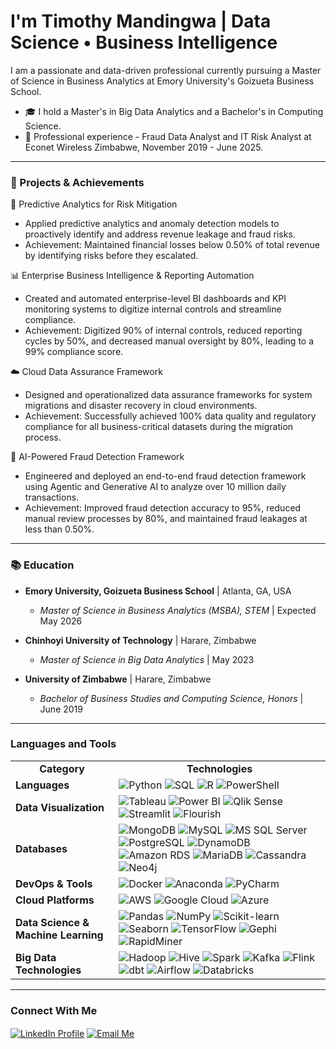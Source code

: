 # I'm Timothy Mandingwa | Data Science • Business Intelligence

I am a passionate and data-driven professional currently pursuing a Master of Science in Business Analytics at Emory University's Goizueta Business School.

- 🎓 I hold a Master's in Big Data Analytics and a Bachelor's in Computing Science.
- 💼 Professional experience - Fraud Data Analyst and IT Risk Analyst at Econet Wireless Zimbabwe, November 2019 - June 2025.

---

### 🚀 Projects & Achievements

🔮 Predictive Analytics for Risk Mitigation
- Applied predictive analytics and anomaly detection models to proactively identify and address revenue leakage and fraud risks.
- Achievement: Maintained financial losses below 0.50% of total revenue by identifying risks before they escalated.

📊 Enterprise Business Intelligence & Reporting Automation
- Created and automated enterprise-level BI dashboards and KPI monitoring systems to digitize internal controls and streamline compliance.
- Achievement: Digitized 90% of internal controls, reduced reporting cycles by 50%, and decreased manual oversight by 80%, leading to a 99% compliance score.

☁️ Cloud Data Assurance Framework
- Designed and operationalized data assurance frameworks for system migrations and disaster recovery in cloud environments.
- Achievement: Successfully achieved 100% data quality and regulatory compliance for all business-critical datasets during the migration process.

🤖 AI-Powered Fraud Detection Framework
- Engineered and deployed an end-to-end fraud detection framework using Agentic and Generative AI to analyze over 10 million daily transactions.
- Achievement: Improved fraud detection accuracy to 95%, reduced manual review processes by 80%, and maintained fraud leakages at less than 0.50%.

---

### 📚 Education

- **Emory University, Goizueta Business School** | Atlanta, GA, USA
  - *Master of Science in Business Analytics (MSBA), STEM* | Expected May 2026 
  
- **Chinhoyi University of Technology** | Harare, Zimbabwe 
  - *Master of Science in Big Data Analytics* | May 2023 
  
- **University of Zimbabwe** | Harare, Zimbabwe 
  - *Bachelor of Business Studies and Computing Science, Honors* | June 2019 

---

### Languages and Tools

<table>
  <tr>
    <td align="center"><strong>Category</strong></td>
    <td align="center"><strong>Technologies</strong></td>
  </tr>
  <tr>
    <td><strong>Languages</strong></td>
    <td>
      <img src="https://img.shields.io/badge/Python-3776AB?style=for-the-badge&logo=python&logoColor=white" alt="Python"/>
      <img src="https://img.shields.io/badge/SQL-025E8C?style=for-the-badge&logo=microsoft-sql-server&logoColor=white" alt="SQL"/>
      <img src="https://img.shields.io/badge/R-276DC3?style=for-the-badge&logo=r&logoColor=white" alt="R"/>
      <img src="https://img.shields.io/badge/PowerShell-5391FE?style=for-the-badge&logo=powershell&logoColor=white" alt="PowerShell"/>
    </td>
  </tr>
  <tr>
    <td><strong>Data Visualization</strong></td>
    <td>
      <img src="https://img.shields.io/badge/Tableau-E97627?style=for-the-badge&logo=tableau&logoColor=white" alt="Tableau"/>
      <img src="https://img.shields.io/badge/Power%20BI-F2C811?style=for-the-badge&logo=power-bi&logoColor=black" alt="Power BI"/>
      <img src="https://img.shields.io/badge/Qlik-009848?style=for-the-badge&logo=qlik&logoColor=white" alt="Qlik Sense"/>
      <img src="https://img.shields.io/badge/Streamlit-FF4B4B?style=for-the-badge&logo=streamlit&logoColor=white" alt="Streamlit"/>
      <img src="https://img.shields.io/badge/Flourish-2C3E50?style=for-the-badge&logo=flourish&logoColor=white" alt="Flourish"/>
    </td>
  </tr>
  <tr>
    <td><strong>Databases</strong></td>
    <td>
      <img src="https://img.shields.io/badge/MongoDB-47A248?style=for-the-badge&logo=mongodb&logoColor=white" alt="MongoDB"/>
      <img src="https://img.shields.io/badge/MySQL-4479A1?style=for-the-badge&logo=mysql&logoColor=white" alt="MySQL"/>
      <img src="https://img.shields.io/badge/Microsoft%20SQL%20Server-CC2927?style=for-the-badge&logo=microsoft-sql-server&logoColor=white" alt="MS SQL Server"/>
      <img src="https://img.shields.io/badge/PostgreSQL-4169E1?style=for-the-badge&logo=postgresql&logoColor=white" alt="PostgreSQL"/>
      <img src="https://img.shields.io/badge/Amazon%20DynamoDB-4053D6?style=for-the-badge&logo=amazon-dynamodb&logoColor=white" alt="DynamoDB"/>
      <img src="https://img.shields.io/badge/Amazon%20RDS-527FFF?style=for-the-badge&logo=amazon-rds&logoColor=white" alt="Amazon RDS"/>
      <img src="https://img.shields.io/badge/MariaDB-003545?style=for-the-badge&logo=mariadb&logoColor=white" alt="MariaDB"/>
      <img src="https://img.shields.io/badge/Cassandra-1287B1?style=for-the-badge&logo=apache-cassandra&logoColor=white" alt="Cassandra"/>
      <img src="https://img.shields.io/badge/Neo4j-4581C3?style=for-the-badge&logo=neo4j&logoColor=white" alt="Neo4j"/>
    </td>
  </tr>
  <tr>
    <td><strong>DevOps & Tools</strong></td>
    <td>
      <img src="https://img.shields.io/badge/Docker-2496ED?style=for-the-badge&logo=docker&logoColor=white" alt="Docker"/>
      <img src="https://img.shields.io/badge/Anaconda-44A833?style=for-the-badge&logo=anaconda&logoColor=white" alt="Anaconda"/>
      <img src="https://img.shields.io/badge/PyCharm-000000?style=for-the-badge&logo=pycharm&logoColor=white" alt="PyCharm"/>
    </td>
  </tr>
  <tr>
    <td><strong>Cloud Platforms</strong></td>
    <td>
      <img src="https://img.shields.io/badge/Amazon%20AWS-232F3E?style=for-the-badge&logo=amazon-aws&logoColor=white" alt="AWS"/>
      <img src="https://img.shields.io/badge/Google%20Cloud-4285F4?style=for-the-badge&logo=google-cloud&logoColor=white" alt="Google Cloud"/>
      <img src="https://img.shields.io/badge/Microsoft%20Azure-0078D4?style=for-the-badge&logo=microsoft-azure&logoColor=white" alt="Azure"/>
    </td>
  </tr>
  <tr>
    <td><strong>Data Science & Machine Learning</strong></td>
    <td>
      <img src="https://img.shields.io/badge/Pandas-150458?style=for-the-badge&logo=pandas&logoColor=white" alt="Pandas"/>
      <img src="https://img.shields.io/badge/NumPy-013243?style=for-the-badge&logo=numpy&logoColor=white" alt="NumPy"/>
      <img src="https://img.shields.io/badge/Scikit--learn-F7931E?style=for-the-badge&logo=scikit-learn&logoColor=white" alt="Scikit-learn"/>
      <img src="https://img.shields.io/badge/Seaborn-34495E?style=for-the-badge&logo=seaborn&logoColor=white" alt="Seaborn"/>
      <img src="https://img.shields.io/badge/TensorFlow-FF6F00?style=for-the-badge&logo=tensorflow&logoColor=white" alt="TensorFlow"/>
      <img src="https://img.shields.io/badge/Gephi-4A90E2?style=for-the-badge&logo=gephi&logoColor=white" alt="Gephi"/>
      <img src="https://img.shields.io/badge/RapidMiner-003366?style=for-the-badge&logo=rapidminer&logoColor=white" alt="RapidMiner"/>
    </td>
  </tr>
  <tr>
    <td><strong>Big Data Technologies</strong></td>
    <td>
      <img src="https://img.shields.io/badge/Apache%20Hadoop-66CCFF?style=for-the-badge&logo=apache-hadoop&logoColor=black" alt="Hadoop"/>
      <img src="https://img.shields.io/badge/Apache%20Hive-FDEE21?style=for-the-badge&logo=apache-hive&logoColor=black" alt="Hive"/>
      <img src="https://img.shields.io/badge/Apache%20Spark-E25A1C?style=for-the-badge&logo=apache-spark&logoColor=white" alt="Spark"/>
      <img src="https://img.shields.io/badge/Apache%20Kafka-231F20?style=for-the-badge&logo=apache-kafka&logoColor=white" alt="Kafka"/>
      <img src="https://img.shields.io/badge/Apache%20Flink-E6526F?style=for-the-badge&logo=apache-flink&logoColor=white" alt="Flink"/>
      <img src="https://img.shields.io/badge/dbt-FF694B?style=for-the-badge&logo=dbt&logoColor=white" alt="dbt"/>
      <img src="https://img.shields.io/badge/Apache%20Airflow-017CEE?style=for-the-badge&logo=apache-airflow&logoColor=white" alt="Airflow"/>
      <img src="https://img.shields.io/badge/Databricks-FF3621?style=for-the-badge&logo=databricks&logoColor=white" alt="Databricks"/>
    </td>
  </tr>
</table>

---

### Connect With Me

<p align="left">
  <a href="https://www.linkedin.com/in/timothymandingwa" target="blank"><img align="center" src="https://img.shields.io/badge/LinkedIn-0077B5?style=for-the-badge&logo=linkedin&logoColor=white" alt="LinkedIn Profile"/></a>
  <a href="mailto:timothy.mandingwa@emory.edu" target="blank"><img align="center" src="https://img.shields.io/badge/Email-D14836?style=for-the-badge&logo=gmail&logoColor=white" alt="Email Me"/></a>
</p>
